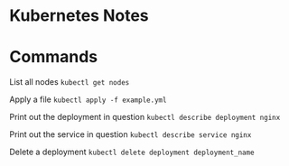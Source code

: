 # Kubernetes Notes

# Commands
List all nodes
`kubectl get nodes`

Apply a file
`kubectl apply -f example.yml` 

Print out the deployment in question 
`kubectl describe deployment nginx` 

Print out the service in question 
`kubectl describe service nginx` 

Delete a deployment
`kubectl delete deployment deployment_name`
